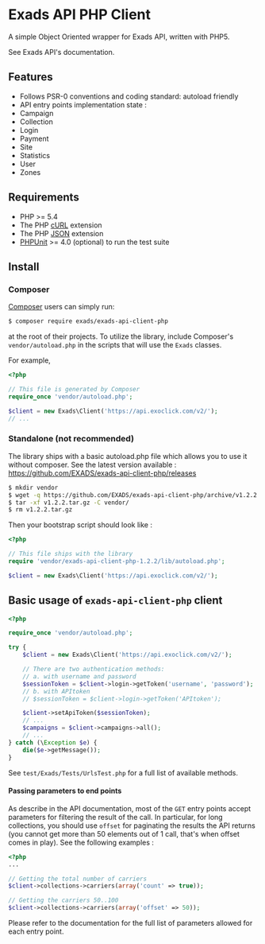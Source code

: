 # Exads API PHP Client

A simple Object Oriented wrapper for Exads API, written with PHP5.

See Exads API's documentation.

## Features

* Follows PSR-0 conventions and coding standard: autoload friendly
* API entry points implementation state :
 * Campaign
 * Collection
 * Login
 * Payment
 * Site
 * Statistics
 * User
 * Zones

## Requirements

* PHP >= 5.4
* The PHP [cURL](http://php.net/manual/en/book.curl.php) extension
* The PHP [JSON](http://php.net/manual/en/book.json.php) extension
* [PHPUnit](https://phpunit.de/) >= 4.0 (optional) to run the test suite

## Install

### Composer

[Composer](http://getcomposer.org/download/) users can simply run:

```bash
$ composer require exads/exads-api-client-php
```

at the root of their projects. To utilize the library, include
Composer's `vendor/autoload.php` in the scripts that will use the
`Exads` classes.

For example,

```php
<?php

// This file is generated by Composer
require_once 'vendor/autoload.php';

$client = new Exads\Client('https://api.exoclick.com/v2/');
// ...
```

### Standalone (not recommended)

The library ships with a basic autoload.php file which allows you to use it without composer.
See the latest version available : https://github.com/EXADS/exads-api-client-php/releases


```bash
$ mkdir vendor
$ wget -q https://github.com/EXADS/exads-api-client-php/archive/v1.2.2.tar.gz
$ tar -xf v1.2.2.tar.gz -C vendor/
$ rm v1.2.2.tar.gz
```

Then your bootstrap script should look like :

```php
<?php

// This file ships with the library
require 'vendor/exads-api-client-php-1.2.2/lib/autoload.php';

$client = new Exads\Client('https://api.exoclick.com/v2/');
```

## Basic usage of `exads-api-client-php` client


```php
<?php

require_once 'vendor/autoload.php';

try {
    $client = new Exads\Client('https://api.exoclick.com/v2/');

    // There are two authentication methods:
    // a. with username and password
    $sessionToken = $client->login->getToken('username', 'password');
    // b. with APItoken
    // $sessionToken = $client->login->getToken('APItoken');

    $client->setApiToken($sessionToken);
    // ...
    $campaigns = $client->campaigns->all();
    // ...
} catch (\Exception $e) {
    die($e->getMessage());
}
```

See `test/Exads/Tests/UrlsTest.php` for a full list of available methods.

#### Passing parameters to end points

As describe in the API documentation, most of the `GET` entry points accept parameters for filtering the result of the call.
In particular, for long collections, you should use `offset` for paginating the results the API returns (you cannot get more than 50 elements out of 1 call, that's when offset comes in play).
See the following examples :

```php
<?php
...

// Getting the total number of carriers
$client->collections->carriers(array('count' => true));

// Getting the carriers 50..100
$client->collections->carriers(array('offset' => 50));
```

Please refer to the documentation for the full list of parameters allowed for each entry point.

